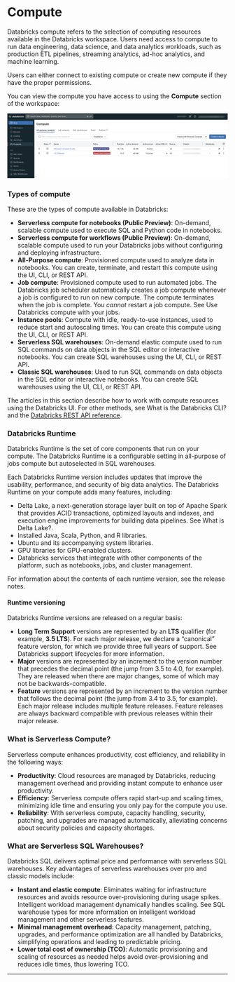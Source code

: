 # Compute

Databricks compute refers to the selection of computing resources available in the Databricks workspace. Users need access to compute to run data engineering, data science, and data analytics workloads, such as production ETL pipelines, streaming analytics, ad-hoc analytics, and machine learning.

Users can either connect to existing compute or create new compute if they have the proper permissions.

You can view the compute you have access to using the **Compute** section of the workspace:

![All-purpose compute page in Databricks workspace](<../.gitbook/assets/compute page.png>)

### Types of compute

These are the types of compute available in Databricks:

* **Serverless compute for notebooks (Public Preview)**: On-demand, scalable compute used to execute SQL and Python code in notebooks.
* **Serverless compute for workflows (Public Preview)**: On-demand, scalable compute used to run your Databricks jobs without configuring and deploying infrastructure.
* **All-Purpose compute**: Provisioned compute used to analyze data in notebooks. You can create, terminate, and restart this compute using the UI, CLI, or REST API.
* **Job compute**: Provisioned compute used to run automated jobs. The Databricks job scheduler automatically creates a job compute whenever a job is configured to run on new compute. The compute terminates when the job is complete. You _cannot_ restart a job compute. See Use Databricks compute with your jobs.
* **Instance pools**: Compute with idle, ready-to-use instances, used to reduce start and autoscaling times. You can create this compute using the UI, CLI, or REST API.
* **Serverless SQL warehouses**: On-demand elastic compute used to run SQL commands on data objects in the SQL editor or interactive notebooks. You can create SQL warehouses using the UI, CLI, or REST API.
* **Classic SQL warehouses**: Used to run SQL commands on data objects in the SQL editor or interactive notebooks. You can create SQL warehouses using the UI, CLI, or REST API.

The articles in this section describe how to work with compute resources using the Databricks UI. For other methods, see What is the Databricks CLI? and the [Databricks REST API reference](../.gitbook/assets/workspace).

### Databricks Runtime

Databricks Runtime is the set of core components that run on your compute. The Databricks Runtime is a configurable setting in all-purpose of jobs compute but autoselected in SQL warehouses.

Each Databricks Runtime version includes updates that improve the usability, performance, and security of big data analytics. The Databricks Runtime on your compute adds many features, including:

* Delta Lake, a next-generation storage layer built on top of Apache Spark that provides ACID transactions, optimized layouts and indexes, and execution engine improvements for building data pipelines. See What is Delta Lake?.
* Installed Java, Scala, Python, and R libraries.
* Ubuntu and its accompanying system libraries.
* GPU libraries for GPU-enabled clusters.
* Databricks services that integrate with other components of the platform, such as notebooks, jobs, and cluster management.

For information about the contents of each runtime version, see the release notes.

#### Runtime versioning

Databricks Runtime versions are released on a regular basis:

* **Long Term Support** versions are represented by an **LTS** qualifier (for example, **3.5 LTS**). For each major release, we declare a “canonical” feature version, for which we provide three full years of support. See Databricks support lifecycles for more information.
* **Major** versions are represented by an increment to the version number that precedes the decimal point (the jump from 3.5 to 4.0, for example). They are released when there are major changes, some of which may not be backwards-compatible.
* **Feature** versions are represented by an increment to the version number that follows the decimal point (the jump from 3.4 to 3.5, for example). Each major release includes multiple feature releases. Feature releases are always backward compatible with previous releases within their major release.

### What is Serverless Compute?

Serverless compute enhances productivity, cost efficiency, and reliability in the following ways:

* **Productivity**: Cloud resources are managed by Databricks, reducing management overhead and providing instant compute to enhance user productivity.
* **Efficiency**: Serverless compute offers rapid start-up and scaling times, minimizing idle time and ensuring you only pay for the compute you use.
* **Reliability**: With serverless compute, capacity handling, security, patching, and upgrades are managed automatically, alleviating concerns about security policies and capacity shortages.

### What are Serverless SQL Warehouses?

Databricks SQL delivers optimal price and performance with serverless SQL warehouses. Key advantages of serverless warehouses over pro and classic models include:

* **Instant and elastic compute**: Eliminates waiting for infrastructure resources and avoids resource over-provisioning during usage spikes. Intelligent workload management dynamically handles scaling. See SQL warehouse types for more information on intelligent workload management and other serverless features.
* **Minimal management overhead**: Capacity management, patching, upgrades, and performance optimization are all handled by Databricks, simplifying operations and leading to predictable pricing.
* **Lower total cost of ownership (TCO)**: Automatic provisioning and scaling of resources as needed helps avoid over-provisioning and reduces idle times, thus lowering TCO.

***

